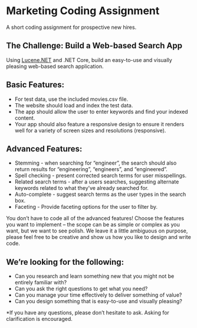 # Marketing Coding Assignment #

A short coding assignment for prospective new hires.

## The Challenge: Build a Web-based Search App ##

Using [Lucene.NET](https://lucenenet.apache.org/) and .NET Core, build an easy-to-use and visually pleasing web-based search application.

## Basic Features: ##
- For test data, use the included movies.csv file.
- The website should load and index the test data.
- The app should allow the user to enter keywords and find your indexed content.
- Your app should also feature a responsive design to ensure it renders well for a variety of screen sizes and resolutions (responsive).

## Advanced Features: ##
 - Stemming - when searching for “engineer”, the search should also return results for “engineering”, “engineers”, and “engineered”.
 - Spell checking - present corrected search terms for user misspellings.
 - Related search terms - after a users searches, suggesting alternate keywords related to what they’ve already searched for.
 - Auto-complete - suggest search terms as the user types in the search box.
 - Faceting - Provide faceting options for the user to filter by.

You don’t have to code all of the advanced features! Choose the features you want to implement – the scope can be as simple or complex as you want, but we want to see polish. We leave it a little ambiguous on purpose, please feel free to be creative and show us how you like to design and write code.

## We’re looking for the following: ##

 - Can you research and learn something new that you might not be entirely familiar with?
 - Can you ask the right questions to get what you need?
 - Can you manage your time effectively to deliver something of value?
 - Can you design something that is easy-to-use and visually pleasing?

*If you have any questions, please don’t hesitate to ask. Asking for clarification is encouraged.
